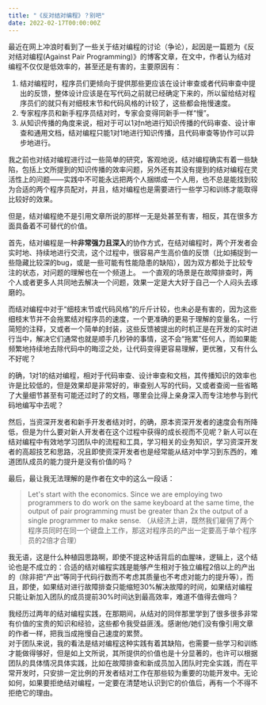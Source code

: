 ```yaml
---
title: "《反对结对编程》？别吧"
date: 2022-02-17T00:00:00Z
---
```


最近在网上冲浪时看到了一些关于结对编程的讨论（争论），起因是一篇题为《反对结对编程(Against Pair Programming)》的博客文章，在文中，作者认为结对编程不仅仅是低效率的，甚至还是有害的，主要原因有：

1. 结对编程时，程序员们更倾向于提供那些更应该在设计审查或者代码审查中提出的反馈，整体设计应该是在写代码之前就已经确定下来的，所以留给结对程序员们的就只有对细枝末节和代码风格的计较了，这些都会拖慢速度。
2. 专家程序员和新手程序员结对时，专家会变得同新手一样“慢”。
3. 从知识传播的角度来说，相对于可以1对n地进行知识传播的代码审查、设计审查和通用文档，结对编程只能1对1地进行知识传播，且代码审查等协作可以异步地进行。

我之前也对结对编程进行过一些简单的研究，客观地说，结对编程确实有着一些缺陷，包括上文所提到的知识传播的效率问题，另外还有其没有提到的结对编程在灵活性上的问题——实践中不可能永远把两个人捆绑成一个人用，也不总是能找到较为合适的两个程序员配对，并且，结对编程也是需要进行一些学习和训练才能取得比较好的效果。

但是，结对编程绝不是引用文章所说的那样一无是处甚至有害，相反，其在很多方面具备着不可替代的价值。

首先，结对编程是一种**非常强力且深入**的协作方式，在结对编程时，两个开发者会实时地、持续地进行交流，这个过程中，很容易产生高价值的反馈（比如捕捉到一些隐藏比较深的bug，或是一些可能有性能隐患的缺陷），因为双方都处于比较专注的状态，对问题的理解也在一个频道上。
一个直观的场景是在故障排查时，两个人或者更多人共同地去解决一个问题，效果一定是大大好于自己一个人闷头去琢磨的。

而结对编程中对于“细枝末节或代码风格”的斤斤计较，也未必是有害的，因为这些细枝末节并不会拖累结对程序员的速度，一个更准确的更易于理解的变量名，一行简短的注释，又或者一个简单的封装，这些反馈被提出的时机正是在开发的实时进行当中，解决它们通常也就是顺手几秒钟的事情，这不会“拖累”任何人，而如果能频繁地持续地去除代码中的晦涩之处，让代码变得更容易理解，更优雅，又有什么不好呢？

的确，1对1的结对编程，相对于代码审查、设计审查和文档，其传播知识的效率也许是比较低的，但是效果却是非常好的，审查别人写的代码，又或者查阅一些省略了大量细节甚至有可能还过时了的文档，哪里会比得上亲身深入而专注地参与到代码地编写中去呢？

然后，当资深开发者和新手开发者结对时，的确，原本资深开发者的速度会有所降低，但是为什么要对新人开发者在这个过程中获得的成长视而不见呢？新人可以在结对编程中有效地学习团队中的流程和工具，学习相关的业务知识，学习资深开发者的高超技艺和思路，况且即使资深开发者也是经常能从结对中学习到东西的，难道团队成员的能力提升是没有价值的吗？

最后，最让我无法理解的是作者在文中的这么一段话：
> Let's start with the economics. Since we are employing two programmers to do work on the same keyboard at the same time, the output of pair programming must be greater than 2x the output of a single programmer to make sense. 
（从经济上讲，既然我们雇佣了两个程序员同时在同一个键盘上工作，那这对程序员的产出一定要高于单个程序员的2倍才合理）

我无语，这是什么种植园思路啊，即使不提这种话背后的血腥味，逻辑上，这个结论也是不成立的：合适的结对编程实践是能够产生相对于独立编程2倍以上的产出的（除非把“产出”等同于代码行数而不考虑其质量也不考虑对能力的提升等），而且，即使，如果结对进行故障排查只能缩短30%解决故障的时间，如果结对编程只能让新加入团队的成员提前30%时间达到最高效率，难道不值得去做吗？

我经历过两年的结对编程实践，在那期间，从结对的同伴那里学到了很多很多非常有价值的宝贵的知识和经验，这些都令我受益匪浅。感谢他/她们没有像引用文章的作者一样，把我当成拖慢自己速度的累赘。  
对于团队来说，我的看法是结对编程这种实践有着其缺陷，也需要一些学习和训练才能做得够好，但是如上文所说，其所提供的价值也是十分显著的，也许可以根据团队的具体情况具体实践，比如在故障排查和新成员加入团队时完全实践，而在平常开发时，只安排一定比例的开发者结对工作在那些较为重要的功能开发中。无论如何，如果要拒绝结对编程，一定要在清楚地认识到它的价值后，再有一个不得不拒绝它的理由。


